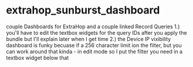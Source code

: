 # extrahop_sunburst_dashboard

couple Dashboards for ExtraHop and a couple linked Record Queries
1.) you'll have to edit the textbox widgets for the query IDs after you apply the bundle
but I'll explain later when I get time
2.) the Device IP vixibility dashboard is funky becuase if a 256 character limit ion the filter, 
but you can work around that kinda - in edit mode  so I put the filter you need in a textbox widget below that
